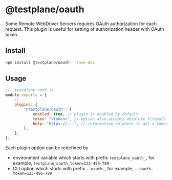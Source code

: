 # @testplane/oauth

Some Remote WebDriver Servers requires OAuth authorization for each request. This plugin is useful for setting of authorization header with OAuth token.

## Install

```bash
npm install @testplane/oauth --save-dev
```

## Usage

```js
// .testplane.conf.js
module.exports = {
    // ...
    plugins: {
        "@testplane/oauth": {
            enabled: true, // plugin is enabled by default
            token: "<token>", // option also accepts absolute filepath with a token
            help: "https://...", // information on where to get a token
        },
    },
};
```

Each plugin option can be redefined by
- environment variable which starts with prefix `testplane_oauth_`, for example, `testplane_oauth_token=123-456-789`
- CLI option which starts with prefix `--oauth-`, for example, `--oauth-token=123-456-789`
